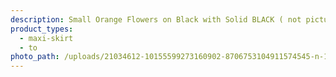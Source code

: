 ```yaml
---
description: Small Orange Flowers on Black with Solid BLACK ( not pictured )
product_types:
  - maxi-skirt
  - to
photo_path: /uploads/21034612-10155599273160902-8706753104911574545-n-1.jpg
---
```

